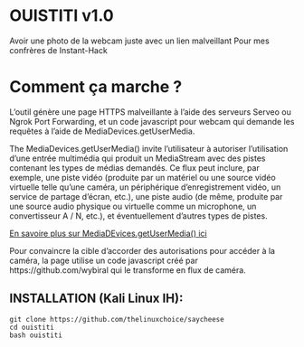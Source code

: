 # OUISTITI v1.0
Avoir une photo de la webcam juste avec un lien malveillant
Pour mes confrères de Instant-Hack

# Comment ça marche ?
<p>L’outil génère une page HTTPS malveillante à l’aide des serveurs Serveo ou Ngrok Port Forwarding, et un code javascript pour webcam qui demande  les requêtes à l’aide de MediaDevices.getUserMedia. </p>

<p>The MediaDevices.getUserMedia() invite l’utilisateur à autoriser l’utilisation d’une entrée multimédia qui produit un MediaStream avec des pistes contenant les types de médias demandés. Ce flux peut inclure, par exemple, une piste vidéo (produite par un matériel ou une source vidéo virtuelle telle qu’une caméra, un périphérique d’enregistrement vidéo, un service de partage d’écran, etc.), une piste audio (de même, produite par une source audio physique ou virtuelle comme un microphone, un convertisseur A / N, etc.), et éventuellement d’autres types de pistes. </p>

[En savoire plus sur MediaDEvices.getUserMedia() ici](https://developer.mozilla.org/en-US/docs/Web/API/MediaDevices/getUserMedia)
<p> Pour convaincre la cible d’accorder des autorisations pour accéder à la caméra, la page utilise un code javascript créé par https://github.com/wybiral qui le transforme en flux de caméra.</p>

## INSTALLATION (Kali Linux IH):

```
git clone https://github.com/thelinuxchoice/saycheese
cd ouistiti
bash ouistiti
```

